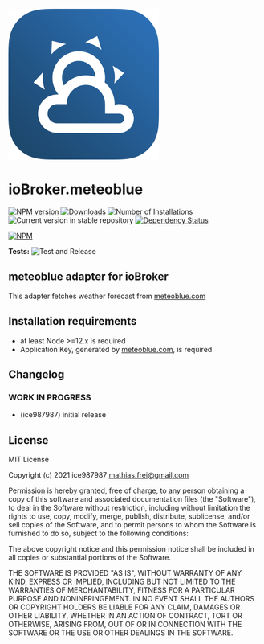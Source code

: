 ![Logo](admin/meteoblue.png)
# ioBroker.meteoblue

[![NPM version](https://img.shields.io/npm/v/iobroker.meteoblue.svg)](https://www.npmjs.com/package/iobroker.meteoblue)
[![Downloads](https://img.shields.io/npm/dm/iobroker.meteoblue.svg)](https://www.npmjs.com/package/iobroker.meteoblue)
![Number of Installations](https://iobroker.live/badges/meteoblue-installed.svg)
![Current version in stable repository](https://iobroker.live/badges/meteoblue-stable.svg)
[![Dependency Status](https://img.shields.io/david/ice987987/iobroker.meteoblue.svg)](https://david-dm.org/ice987987/iobroker.meteoblue)

[![NPM](https://nodei.co/npm/iobroker.meteoblue.png?downloads=true)](https://nodei.co/npm/iobroker.meteoblue/)

**Tests:** ![Test and Release](https://github.com/ice987987/ioBroker.meteoblue/workflows/Test%20and%20Release/badge.svg)

## meteoblue adapter for ioBroker

This adapter fetches weather forecast from [meteoblue.com](http://www.meteoblue.com)


## Installation requirements

* at least Node >=12.x is required
* Application Key, generated by [meteoblue.com](https://content.meteoblue.com/de/zugangsoptionen/meteoblue-wetter-api), is required

## Changelog

### WORK IN PROGRESS
* (ice987987) initial release

## License
MIT License

Copyright (c) 2021 ice987987 <mathias.frei@gmail.com>

Permission is hereby granted, free of charge, to any person obtaining a copy
of this software and associated documentation files (the "Software"), to deal
in the Software without restriction, including without limitation the rights
to use, copy, modify, merge, publish, distribute, sublicense, and/or sell
copies of the Software, and to permit persons to whom the Software is
furnished to do so, subject to the following conditions:

The above copyright notice and this permission notice shall be included in all
copies or substantial portions of the Software.

THE SOFTWARE IS PROVIDED "AS IS", WITHOUT WARRANTY OF ANY KIND, EXPRESS OR
IMPLIED, INCLUDING BUT NOT LIMITED TO THE WARRANTIES OF MERCHANTABILITY,
FITNESS FOR A PARTICULAR PURPOSE AND NONINFRINGEMENT. IN NO EVENT SHALL THE
AUTHORS OR COPYRIGHT HOLDERS BE LIABLE FOR ANY CLAIM, DAMAGES OR OTHER
LIABILITY, WHETHER IN AN ACTION OF CONTRACT, TORT OR OTHERWISE, ARISING FROM,
OUT OF OR IN CONNECTION WITH THE SOFTWARE OR THE USE OR OTHER DEALINGS IN THE
SOFTWARE.